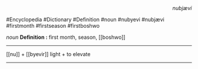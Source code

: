 
<div align="right"><i>nubjævi</i></div>

#Encyclopedia #Dictionary #Definition #noun #nubyevi #nubjævi #firstmonth #firstseason #firstboshwo 

*noun*
**Definition :** first month, season, [[boshwo]]

---

[[nu]] + [[byevir]]
light + to elevate

---
